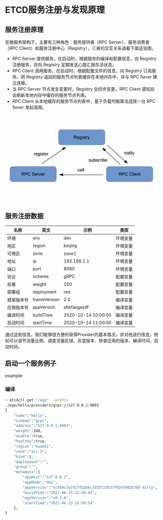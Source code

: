 # ETCD服务注册与发现原理

## 服务注册原理
在微服务架构下，主要有三种角色：服务提供者（RPC Server）、服务消费者（RPC Client）和服务注册中心（Registry），三者的交互关系请看下面这张图。

- RPC Server 提供服务，在启动时，根据服务的编译和配置信息，向 Registry 注册服务，并向 Registry 定期发送心跳汇报存活状态。
- RPC Client 调用服务，在启动时，根据配置文件的信息，向 Registry 订阅服务，把 Registry 返回的服务节点列表缓存在本地内存中，并与 RPC Sever 建立连接。
- 当 RPC Server 节点发生变更时，Registry 会同步变更，RPC Client 感知后会刷新本地内存中缓存的服务节点列表。
- RPC Client 从本地缓存的服务节点列表中，基于负载均衡算法选择一台 RPC Sever 发起调用。

![img_4.png](../../images/chapter3/img_4.png)

## 服务注册数据
| 名称 | 英文 | 示例 | 类型 |
| --- | --- | --- | --- |
| 环境 | env | dev | 环境变量 |
| 地区 | region | beijing | 环境变量 |
| 可用区 | zone | zone1 | 环境变量 |
| 地址 | ip | 192.168.1.1 | 环境变量 |
| 端口 | port | 8080 | 环境变量 |
| 协议 | scheme | gRPC | 配置变量 |
| 权重 | weight | 100 | 配置变量 |
| 部署组 | deployment | red | 配置变量 |
| 框架版本号 | frameVersion | 2.0 | 编译变量 |
| 应用版本号 | appVersion | ahkfasgasdf | 编译变量 |
| 编译时间 | buildTime | 2020-10-14 10:00:00 | 编译变量 |
| 启动时间 | startTime | 2020-10-14 11:00:00 | 编译变量 |

通过这些信息，我们能够很方便的获得Provider的基本情况，并对他进行改变。例如可以调节流量比例、调度流量区域、灰度版本、排查应用的版本、编译时间、启动时间。

## 启动一个服务例子
example: 
### 编译


```bash
~ etcdctl get "/ego" --prefix
 /ego/hello/providers/grpc://127.0.0.1:9003
{
    "name":"hello",
    "scheme":"grpc",
    "address":"127.0.0.1:9003",
    "weight":100,
    "enable":true,
    "healthy":true,
    "region":"huabei",
    "zone":"ali-3",
    "kind":1,
    "deployment":"",
    "group":"",
    "metadata":{
        "appHost":"127.0.0.1",
        "appMode":"dev",
        "appVersion":"5c569c3a7427d3266cfd15f23b37f924f083b785-dirty",
        "buildTime":"2021-06-23 22:58:43",
        "egoVersion":"v0.5.8",
        "startTime":"2021-06-23 22:58:54"
    },
}
```

